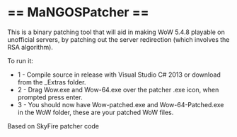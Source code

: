 == MaNGOSPatcher ==
=======================

This is a binary patching tool that will aid in making WoW 5.4.8 playable on
unofficial servers, by patching out the server redirection (which involves
the RSA algorithm).

To run it: 
+ 1 - Compile source in release with Visual Studio C# 2013 or download from the _Extras folder.
+ 2 - Drag Wow.exe and Wow-64.exe over the patcher .exe icon, when prompted press enter.
+ 3 - You should now have Wow-patched.exe and Wow-64-Patched.exe in the WoW folder, these are your patched WoW files.

Based on SkyFire patcher code